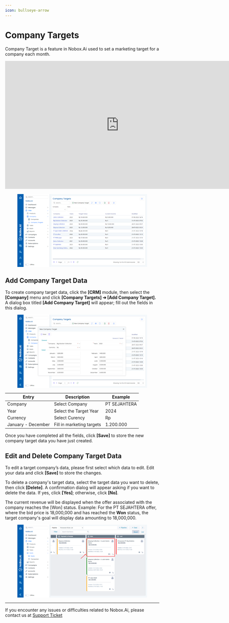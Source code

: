 ```yaml
---
icon: bullseye-arrow
---
```


# <i class="fa-regular fa-bullseye"></i> Company Targets

Company Target is a feature in Nobox.Ai used to set a marketing target for a company each month.

<iframe width="742" height="418" src="https://www.youtube.com/embed/KqUtWqBx0T4/" title="01. Instalasi NoBox Desktop" frameborder="0" allow="accelerometer; autoplay; clipboard-write; encrypted-media; gyroscope; picture-in-picture; web-share" referrerpolicy="strict-origin-when-cross-origin" allowfullscreen></iframe>

<figure><img src="../../.gitbook/assets/Company Target.png" alt=""><figcaption></figcaption></figure>

## Add Company Target Data

To create company target data, click the **\[CRM]** module, then select the **\[Company]** menu and click **\[Company Targets] ➔ \[Add Company Target].** A dialog box titled **\[Add Company Target]** will appear; fill out the fields in this dialog.

<figure><img src="../../.gitbook/assets/New Company Target.png" alt=""><figcaption></figcaption></figure>

| Entry              | Description               | Example      |
| ------------------ | ------------------------- | ------------ |
| Company            | Select Company            | PT SEJAHTERA |
| Year               | Select the Target Year    | 2024         |
| Currency           | Select Curency            | Rp           |
| January - December | Fill in marketing targets | 1.200.000    |

Once you have completed all the fields, click **\[Save]** to store the new company target data you have just created.

## **Edit and Delete Company Target Data**&#x20;

To edit a target company’s data, please first select which data to edit. Edit your data and click **\[Save]** to store the changes.

To delete a company's target data, select the target data you want to delete, then click **\[Delete]**. A confirmation dialog will appear asking if you want to delete the data. If yes, click **\[Yes]**; otherwise, click **\[No]**.

The current revenue will be displayed when the offer associated with the company reaches the \[Won] status. Example: For the PT SEJAHTERA offer, where the bid price is 18,000,000 and has reached the **Won** status, the target company's goal will display data amounting to 18,000,000.

<figure><img src="../../.gitbook/assets/Current Income.png" alt=""><figcaption></figcaption></figure>

---

If you encounter any issues or difficulties related to Nobox.Ai, please contact us at [Support Ticket](https://crm.nobox.ai/clients/tickets)
